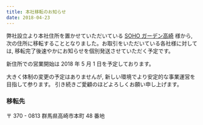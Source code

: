```yaml
---
title: 本社移転のお知らせ
date: 2018-04-23
---
```


弊社設立より本社住所を置かせていただいている [SOHO ガーデン高崎](http://www.takasaki-urbanhotel.com/contents/soho/) 様から, 次の住所に移転することとなりました。お取引をいただいている各社様に対しては, 移転完了後速やかにお知らせを個別発送させていただく予定です。

新住所での営業開始は 2018 年 5 月 1 日を予定しております。

大きく体制の変更の予定はありませんが, 新しい環境でより安定的な事業運営を目指して参ります。
引き続きご愛顧のほどよろしくお願い申し上げます。


### 移転先

〒 370 - 0813
群馬県高崎市本町 48 番地
